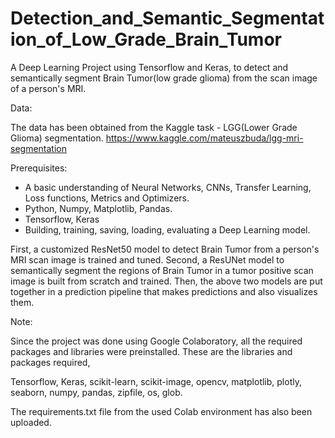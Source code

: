 # Detection_and_Semantic_Segmentation_of_Low_Grade_Brain_Tumor
A Deep Learning Project using Tensorflow and Keras, to detect and semantically segment Brain Tumor(low grade glioma) from the scan image of a person's MRI.

Data:

  The data has been obtained from the Kaggle task - LGG(Lower Grade Glioma) segmentation.
  https://www.kaggle.com/mateuszbuda/lgg-mri-segmentation

Prerequisites:

* A basic understanding of Neural Networks, CNNs, Transfer Learning, Loss functions, Metrics and Optimizers.
* Python, Numpy, Matplotlib, Pandas.
* Tensorflow, Keras
* Building, training, saving, loading, evaluating a Deep Learning model.


First, a customized ResNet50 model to detect Brain Tumor from a person's MRI scan image is trained and tuned.
Second, a ResUNet model to semantically segment the regions of Brain Tumor in a tumor positive scan image is built from scratch and trained.
Then, the above two models are put together in a prediction pipeline that makes predictions and also visualizes them.


Note:

Since the project was done using Google Colaboratory, all the required packages and libraries were preinstalled.
These are the libraries and packages required,

Tensorflow, Keras, scikit-learn, scikit-image, opencv, matplotlib, plotly, seaborn, numpy, pandas, zipfile, os, glob.

The requirements.txt file from the used Colab environment has also been uploaded.




